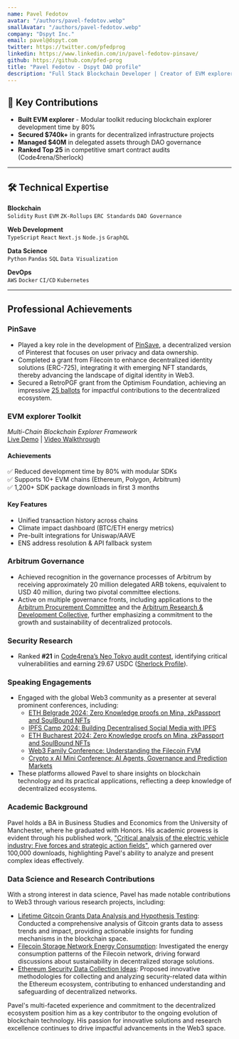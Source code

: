 ```yaml
---
name: Pavel Fedotov
avatar: "/authors/pavel-fedotov.webp"
smallAvatar: "/authors/pavel-fedotov.webp"
company: "Dspyt Inc."
email: pavel@dspyt.com
twitter: https://twitter.com/pfedprog
linkedin: https://www.linkedin.com/in/pavel-fedotov-pinsave/
github: https://github.com/pfed-prog
title: "Pavel Fedotov - Dspyt DAO profile"
description: "Full Stack Blockchain Developer | Creator of EVM explorer | 6+ Years Building Scalable Web3 Solutions"
---
```


## 🚀 Key Contributions

- **Built EVM explorer** - Modular toolkit reducing blockchain explorer development time by 80%
- **Secured $740k+** in grants for decentralized infrastructure projects
- **Managed $40M** in delegated assets through DAO governance
- **Ranked Top 25** in competitive smart contract audits (Code4rena/Sherlock)

---

## 🛠️ Technical Expertise

**Blockchain**  
`Solidity` `Rust` `EVM` `ZK-Rollups` `ERC Standards` `DAO Governance`

**Web Development**  
`TypeScript` `React` `Next.js` `Node.js` `GraphQL`

**Data Science**  
`Python` `Pandas` `SQL` `Data Visualization`

**DevOps**  
`AWS` `Docker` `CI/CD` `Kubernetes`

---

## Professional Achievements

### PinSave

- Played a key role in the development of [PinSave](https://pinsave.app/), a decentralized version of Pinterest that focuses on user privacy and data ownership.
- Completed a grant from Filecoin to enhance decentralized identity solutions (ERC-725), integrating it with emerging NFT standards, thereby advancing the landscape of digital identity in Web3.
- Secured a RetroPGF grant from the Optimism Foundation, achieving an impressive [25 ballots](https://vote.optimism.io/retropgf/3/application/0xc613e2a991ce0dbcf8fae1d6128e67543da9710e14831112fba654cc8fe8c389) for impactful contributions to the decentralized ecosystem.

### **EVM explorer Toolkit**

_Multi-Chain Blockchain Explorer Framework_  
[Live Demo](https://evmexplorer.com) | [Video Walkthrough](https://youtu.be/Y7fGrxGWwuA)

#### **Achievements**

✅ Reduced development time by 80% with modular SDKs  
✅ Supports 10+ EVM chains (Ethereum, Polygon, Arbitrum)  
✅ 1,200+ SDK package downloads in first 3 months

#### **Key Features**

- Unified transaction history across chains
- Climate impact dashboard (BTC/ETH energy metrics)
- Pre-built integrations for Uniswap/AAVE
- ENS address resolution & API fallback system

### Arbitrum Governance

- Achieved recognition in the governance processes of Arbitrum by receiving approximately 20 million delegated ARB tokens, equivalent to USD 40 million, during two pivotal committee elections.
- Active on multiple governance fronts, including applications to the [Arbitrum Procurement Committee](https://forum.arbitrum.foundation/t/procurement-committee-application-elections-on-snapshot/20536/3) and the [Arbitrum Research & Development Collective](https://forum.arbitrum.foundation/t/arbitrum-research-development-collective-elections-applications/20805/3), further emphasizing a commitment to the growth and sustainability of decentralized protocols.

### Security Research

- Ranked **#21** in [Code4rena’s Neo Tokyo audit contest](https://code4rena.com/contests/2023-03-neo-tokyo), identifying critical vulnerabilities and earning 29.67 USDC ([Sherlock Profile](https://audits.sherlock.xyz/watson/pfedprog)).

### Speaking Engagements

- Engaged with the global Web3 community as a presenter at several prominent conferences, including:
  - [ETH Belgrade 2024: Zero Knowledge proofs on Mina, zkPassport and SoulBound NFTs](https://www.youtube.com/watch?v=QmVJkYCfhak&t=966s&pp=ygUfZXRoIGJlbGdyYWRlIDIwMjQgcGF2ZWwgZmVkb3Rvdg%3D%3D)
  - [IPFS Camp 2024: Building Decentralised Social Media with IPFS](https://www.youtube.com/watch?v=RS19_6xpuEI)
  - [ETH Bucharest 2024: Zero Knowledge proofs on Mina, zkPassport and SoulBound NFTs](https://www.youtube.com/watch?v=LFvMP7bBnhY)
  - [Web3 Family Conference: Understanding the Filecoin FVM](https://youtu.be/QIgxWPk8K00?si=Dbl7LcQSpRkJ2O33)
  - [Crypto x AI Mini Conference: AI Agents, Governance and Prediction Markets](https://www.youtube.com/watch?v=nzcHmhz7q9Q&ab_channel=Valory)
- These platforms allowed Pavel to share insights on blockchain technology and its practical applications, reflecting a deep knowledge of decentralized ecosystems.

### Academic Background

Pavel holds a BA in Business Studies and Economics from the University of Manchester, where he graduated with Honors. His academic prowess is evident through his published work, ["Critical analysis of the electric vehicle industry: Five forces and strategic action fields"](https://doi.org/10.31273/eirj.v10i1.362), which garnered over 100,000 downloads, highlighting Pavel's ability to analyze and present complex ideas effectively.

### Data Science and Research Contributions

With a strong interest in data science, Pavel has made notable contributions to Web3 through various research projects, including:

- [Lifetime Gitcoin Grants Data Analysis and Hypothesis Testing](https://gov.gitcoin.co/t/lifetime-gitcoin-grants-data-analysis-and-hypothesis-testing/9595): Conducted a comprehensive analysis of Gitcoin grants data to assess trends and impact, providing actionable insights for funding mechanisms in the blockchain space.
- [Filecoin Storage Network Energy Consumption](https://dspyt.com/Filecoin_analysis): Investigated the energy consumption patterns of the Filecoin network, driving forward discussions about sustainability in decentralized storage solutions.
- [Ethereum Security Data Collection Ideas](https://dspyt.com/data_collection_ideas): Proposed innovative methodologies for collecting and analyzing security-related data within the Ethereum ecosystem, contributing to enhanced understanding and safeguarding of decentralized networks.

Pavel's multi-faceted experience and commitment to the decentralized ecosystem position him as a key contributor to the ongoing evolution of blockchain technology. His passion for innovative solutions and research excellence continues to drive impactful advancements in the Web3 space.
